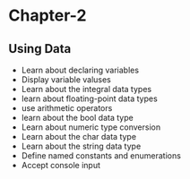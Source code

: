 # Chapter-2
<h2>Using Data</h2>

<ul>

<li>Learn about declaring variables</li>
<li> Display variable valuses</li>
<li> Learn about the integral data types</li>
<li> learn about floating-point data types</li>
<li> use arithmetic operators</li>
<li> learn about the bool data type</li>
<li> Learn about numeric type conversion</li>
<li> Learn about the char data type</li>
<li> Learn about the string data type</li>
<li> Define named constants and enumerations</li>
<li> Accept console input</li>
</ul>

